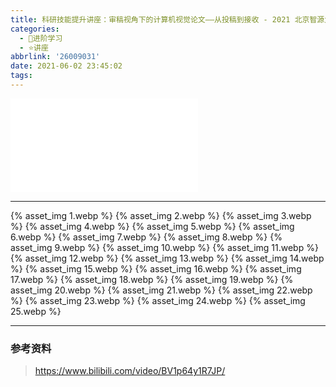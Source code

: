 ```yaml
---
title: 科研技能提升讲座：审稿视角下的计算机视觉论文——从投稿到接收 - 2021 北京智源大会 - 北京大学计算机系研究员施柏鑫
categories:
  - 🌙进阶学习
  - ⭐讲座
abbrlink: '26009031'
date: 2021-06-02 23:45:02
tags:
---
```


<iframe src="//player.bilibili.com/player.html?aid=758479961&bvid=BV1p64y1R7JP&cid=349208945&p=1" scrolling="no" border="0" frameborder="no" framespacing="0" allowfullscreen="true"> </iframe>

<!--more-->

***

{% asset_img 1.webp %}
{% asset_img 2.webp %}
{% asset_img 3.webp %}
{% asset_img 4.webp %}
{% asset_img 5.webp %}
{% asset_img 6.webp %}
{% asset_img 7.webp %}
{% asset_img 8.webp %}
{% asset_img 9.webp %}
{% asset_img 10.webp %}
{% asset_img 11.webp %}
{% asset_img 12.webp %}
{% asset_img 13.webp %}
{% asset_img 14.webp %}
{% asset_img 15.webp %}
{% asset_img 16.webp %}
{% asset_img 17.webp %}
{% asset_img 18.webp %}
{% asset_img 19.webp %}
{% asset_img 20.webp %}
{% asset_img 21.webp %}
{% asset_img 22.webp %}
{% asset_img 23.webp %}
{% asset_img 24.webp %}
{% asset_img 25.webp %}

***

### 参考资料

> <https://www.bilibili.com/video/BV1p64y1R7JP/>
